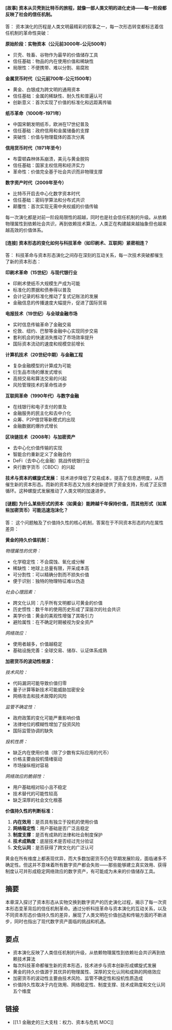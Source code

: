 #### [故事] 资本从贝壳到比特币的旅程，就像一部人类文明的进化史诗——每一阶段都反映了社会的信任机制。

答：
资本演化的历程是人类文明最精彩的叙事之一，每一次形态转变都标志着信任机制的革命性突破：

**原始阶段：实物资本（公元前3000年-公元500年）**
- 贝壳、牲畜、谷物作为最早的价值储存工具
- 信任基础：物品的内在使用价值和稀缺性
- 局限性：不便携带、难以分割、易腐败

**金属货币时代（公元前700年-公元1500年）**
- 黄金、白银成为跨文明的通用资本
- 信任基础：金属的稀缺性、耐久性和普遍认可
- 创新意义：首次实现了价值的标准化和远距离传输

**纸币革命（1000年-1971年）**
- 中国宋朝发明纸币，欧洲在17世纪普及
- 信任基础：政府信用和金属储备的支撑
- 突破性：价值与物理载体的首次分离

**信用货币时代（1971年至今）**
- 布雷顿森林体系崩溃，美元与黄金脱钩
- 信任基础：国家主权信用和经济实力
- 革命性：价值完全基于社会共识而非物理支撑

**数字资产时代（2009年至今）**
- 比特币开启去中心化数字资本时代
- 信任基础：密码学算法和分布式共识
- 颠覆性：首次实现无需中央权威的价值传输

每一次演化都是对前一阶段局限性的超越，同时也是社会信任机制的升级。从依赖物理属性到依赖社会共识，再到依赖技术算法，人类正在构建越来越抽象但也越来越高效的价值体系。

#### [连接] 资本形态的变化如何与科技革命（如印刷术、互联网）紧密相连？

答：
科技革命与资本形态演化之间存在深刻的互动关系，每一次技术突破都催生了新的资本形态：

**印刷术革命（15世纪）与现代银行业**
- 印刷术使纸币大规模生产成为可能
- 标准化的票据和债券得以普及
- 会计记录的标准化推动了复式记账法的发展
- 金融信息的传播速度大幅提升，促进了国际贸易

**电报技术（19世纪）与全球金融市场**
- 实时信息传输革命了金融交易
- 伦敦、纽约、巴黎等金融中心实现同步交易
- 套利机会的快速消失推动了市场效率提升
- 国际资本流动的速度和规模空前增长

**计算机技术（20世纪中期）与金融工程**
- 复杂金融模型的计算成为可能
- 衍生品市场的爆发式增长
- 高频交易和算法交易的兴起
- 风险管理技术的革命性进步

**互联网革命（1990年代）与数字金融**
- 在线银行和电子支付的普及
- 金融服务的民主化和去中介化
- 众筹、P2P借贷等新模式的出现
- 金融数据的爆炸式增长

**区块链技术（2008年）与加密资产**
- 去中心化价值传输的实现
- 智能合约重新定义了金融合约
- DeFi（去中心化金融）挑战传统银行业
- 央行数字货币（CBDC）的兴起

**技术与资本的螺旋式发展：**
技术进步降低了交易成本，提高了信息透明度，从而催生新的资本形态。而新的资本形态又为技术创新提供了资金支持，形成了正反馈循环。这种螺旋式发展推动了人类文明的加速进步。

#### [谜题] 为什么某些形式的资本（如黄金）能跨越千年保持价值，而其他形式（如某些加密货币）可能迅速泡沫化？

答：
这个问题触及了价值持久性的核心机制，答案在于不同资本形态的内在属性差异：

**黄金的持久价值机制：**

*物理属性的优势：*
- 化学稳定性：不会腐蚀、氧化或分解
- 稀缺性：地球上总量有限，开采成本高
- 可分割性：可以精确分割而不损失价值
- 便于识别：独特的物理特征难以伪造

*社会心理因素：*
- 跨文化认同：几乎所有文明都认可黄金的价值
- 历史惯性：数千年的使用历史形成了深层次的社会共识
- 美学价值：黄金的美观性增强了其吸引力
- 避险属性：在不确定时期被视为安全资产

*网络效应：*
- 使用者越多，价值越稳定
- 基础设施完善：全球交易、储存、认证体系成熟

**加密货币的波动性根源：**

*技术风险：*
- 代码漏洞可能导致价值归零
- 量子计算等新技术可能威胁加密安全
- 网络攻击和技术故障的风险

*监管不确定性：*
- 政府政策的变化可能严重影响价值
- 法律地位的模糊性增加了投资风险
- 国际监管协调的缺失

*投机性质：*
- 缺乏内在使用价值（除了少数有实际应用的代币）
- 价格主要由投机情绪驱动
- 市场操纵相对容易

*网络效应的脆弱性：*
- 用户基础相对较小且不稳定
- 技术替代的可能性较高
- 缺乏深厚的社会文化根基

**价值持久性的判断标准：**
1. **内在效用**：是否具有独立于投机的使用价值
2. **网络稳定性**：用户基础是否广泛且稳定
3. **制度支撑**：是否有成熟的法律和社会制度保护
4. **技术成熟度**：底层技术是否经过充分验证
5. **文化认同**：是否获得了跨文化的广泛认可

黄金在所有维度上都表现优异，而大多数加密货币仍在早期发展阶段，面临诸多不确定性。但这并不意味着所有数字资产都会失败——那些能够建立真实效用、获得制度认可并形成稳定网络效应的数字资产，有可能成为未来的价值储存工具。

## 摘要

本章深入探讨了资本形态从实物交换到数字资产的历史演化过程，揭示了每一次资本形态变革背后的信任机制革命。通过分析科技革命与资本演化的互动关系，以及不同资本形态价值持久性的差异，展现了人类文明在价值创造和传输方面的不断进步，同时也指出了现代数字资产面临的挑战和机遇。

## 要点

- 资本演化反映了人类信任机制的升级，从依赖物理属性到依赖社会共识再到依赖技术算法
- 每次科技革命都催生新的资本形态，技术进步与资本创新形成螺旋式发展
- 黄金的持久价值源于其优异的物理属性、深厚的文化认同和成熟的网络效应
- 加密货币的波动性主要由技术风险、监管不确定性和投机性质造成
- 价值持久性取决于内在效用、网络稳定性、制度支撑、技术成熟度和文化认同五个维度

## 链接

- [[1.1 金融史的三大支柱：权力、资本与危机 MOC]]
